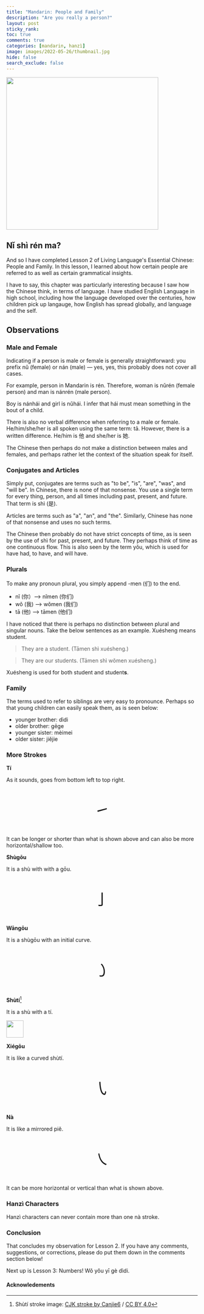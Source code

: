 ```yaml
---
title: "Mandarin: People and Family"
description: "Are you really a person?"
layout: post
sticky_rank:
toc: true
comments: true
categories: [mandarin, hanzì]
image: images/2022-05-26/thumbnail.jpg
hide: false
search_exclude: false
---
```


<img src="{{ site.baseurl }}/images/2022-05-26/thumbnail.jpg" width=400>

## Nǐ shì rén ma?

And so I have completed Lesson 2 of Living Language's Essential Chinese: 
People and Family. In this lesson, I learned about how certain people are 
referred to as well as certain grammatical insights.

I have to say, this chapter was particularly interesting because I saw how 
the Chinese think, in terms of language. I have studied English Language in 
high school, including how the language developed over the centuries, how 
children pick up langauge, how English has spread globally, and language and 
the self.

## Observations

### Male and Female

Indicating if a person is male or female is generally straightforward: you 
prefix nǔ (female) or nán (male) — yes, yes, this probably does not cover all 
cases.

For example, person in Mandarin is rén. Therefore, woman is nǔrén (female 
person) and man is nánrén (male person).

Boy is nánhái and girl is nǔhái. I infer that hái must mean something in the 
bout of a child.

There is also no verbal difference when referring to a male or female. 
He/him/she/her is all spoken using the same term: tā. However, there is a 
written difference. He/him is 他 and she/her is 她.

The Chinese then perhaps do not make a distinction between males and females,
and perhaps rather let the context of the situation speak for itself.

### Conjugates and Articles

Simply put, conjugates are terms such as "to be", "is", "are", "was", and 
"will be". In Chinese, there is none of that nonsense. You use a single term 
for every thing, person, and all times including past, present, and future. 
That term is shì (是).

Articles are terms such as "a", "an", and "the". Similarly, Chinese has none of 
that nonsense and uses no such terms.

The Chinese then probably do not have strict concepts of time, as is seen by 
the use of shì for past, present, and future. They perhaps think of time as 
one continuous flow. This is also seen by the term yǒu, which is used for 
have had, to have, and will have.

### Plurals

To make any pronoun plural, you simply append -men (们) to the end.

- nǐ (你）—> nǐmen (你们)
- wǒ (我) —> wǒmen (我们)
- tā (他) —> tāmen (他们)

I have noticed that there is perhaps no distinction between plural and 
singular nouns. Take the below sentences as an example. Xuésheng means student.

> They are a student. (Tāmen shì xuésheng.)

> They are our students. (Tāmen shì wǒmen xuésheng.)

Xuésheng is used for both student and student**s**.

### Family

The terms used to refer to siblings are very easy to pronounce. Perhaps so 
that young children can easily speak them, as is seen below:

- younger brother: dìdi
- older brother: gēge
- younger sister: mèimei
- older sister: jiějie

### More Strokes

**Tí**

As it sounds, goes from bottom left to top right. 

<p style="font-size:40px; text-align:center;">㇀</p>

It can be longer or shorter than what is shown above and can also be more 
horizontal/shallow too.

**Shùgōu**

It is a shù with with a gōu.

<p style="font-size:40px; text-align:center;">亅</p>

**Wāngōu**

It is a shùgōu with an initial curve.

<p style="font-size:40px; text-align:center;">㇁</p>

**Shùtí**[^1]

It is a shù with a tí.

<img src="{{ site.baseurl }}/images/2022-05-26/shùtí.svg" width="45" 
style="float: none;">

**Xiégōu**

It is like a curved shùtí.

<p style="font-size:40px; text-align:center;">㇂</p>

**Nà**

It is like a mirrored piě.

<p style="font-size:40px; text-align:center;">㇏</p>

It can be more horizontal or vertical than what is shown above.

### Hanzì Characters
Hanzì characters can never contain more than one nà stroke.

### Conclusion

That concludes my observation for Lesson 2. If you have any comments, 
suggestions, or corrections, please do put them down in the comments section 
below!

Next up is Lesson 3: Numbers! Wǒ yǒu yī gè dìdi.

#### Acknowledements

[^1]: Shùtí stroke image: [CJK stroke by Canjie6](https://en.wiktionary.org/wiki/㇙#/media/File:Cjk_m_str_vu.svg) / [CC BY 4.0](https://creativecommons.org/licenses/by/4.0/)